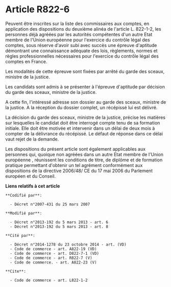# Article R822-6

Peuvent être inscrites sur la liste des commissaires aux comptes, en application des dispositions du deuxième alinéa de
l'article L. 822-1-2, les personnes déjà agréées par les autorités compétentes d'un autre Etat membre de  l'Union européenne
pour l'exercice du contrôle légal des comptes, sous réserve d'avoir subi avec succès une épreuve d'aptitude démontrant une
connaissance adéquate des lois, règlements, normes et règles professionnelles nécessaires pour l'exercice du contrôle légal
des comptes en France. 

Les modalités de cette épreuve sont fixées par arrêté du garde des sceaux, ministre de la justice. 

Les candidats sont admis à se présenter à l'épreuve d'aptitude par décision du garde des sceaux, ministre de la justice. 

A cette fin, l'intéressé adresse son dossier au garde des sceaux, ministre de la justice. A la réception du dossier complet,
un récépissé lui est délivré. 

La décision du garde des sceaux, ministre de la justice, précise les matières sur lesquelles le candidat doit être interrogé
compte tenu de sa formation initiale. Elle doit être motivée et intervenir dans un délai de deux mois à compter de la
délivrance du récépissé. Le défaut de réponse dans ce délai vaut rejet de la demande. 

Les dispositions du présent article sont également applicables aux personnes qui, quoique non agréées dans un autre Etat
membre de  l'Union européenne , réunissent les conditions de titre, de diplôme et de formation pratique permettant d'obtenir
un tel agrément conformément aux dispositions de la directive 2006/48/ CE du 17 mai 2006 du Parlement européen et du Conseil.

**Liens relatifs à cet article**

	**Codifié par**:

	  - Décret n°2007-431 du 25 mars 2007

	**Modifié par**:

	  - Décret n°2013-192 du 5 mars 2013 - art. 6
	  - Décret n°2013-192 du 5 mars 2013 - art. 8

	**Cité par**:

	  - Décret n°2014-1278 du 23 octobre 2014 - art. (VD)
	  - Code de commerce - art. A822-19 (VD)
	  - Code de commerce - art. D822-7-1 (VD)
	  - Code de commerce - art. R822-7 (V)
	  - Code de commerce. - art. A822-23 (V)

	**Cite**:

	  - Code de commerce - art. L822-1-2
